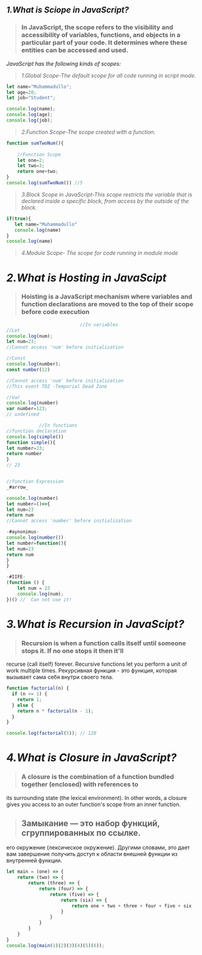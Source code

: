 ## _1.What is Sciope in JavaScript?_
>### In JavaScript, the scope refers to the visibility and accessibility of variables, functions, and objects in a particular part of your code. It determines where these entities can be accessed and used.

_JavaScript has the following kinds of scopes:_
>_1.Global Scope-The default scope for all code running in script mode._
```js
let name="Muhammadullo";
let age=20;
let job="Student";

console.log(name);
console.log(age);
console.log(job);
```
>_2.Function Scope-The scope created with a function._
```js
function sumTwoNum(){
    
    //Function Scope
    let one=2;
    let two=3;
    return one+two;
}
console.log(sumTwoNum()) //5 
```
>_3.Block Scope in JavaScript-This scope restricts the variable that is declared  inside a specific block, from access by the outside of the block._
```js
if(true){
   let name="Muhammadullo"
   console.log(name)     
}
console.log(name)
```        
>_4.Module Scope- The scope for code running in module mode_

# _2.What is Hosting in JavaScipt_
>### Hoisting is a JavaScript mechanism where variables and function declarations are moved to the top of their scope before code execution
```js
                           //In variables
//Let
console.log(num);
let num=23;
//Cannot access 'num' before initialization

//Const
console.log(number);
const number(12)

//Cannot access 'num' before initialization
//This event TDZ -Temporial Dead Zone   

//Var
console.log(number)
var number=123;
// undefined

            //In functions
//function declaration            
console.log(simple())
function simple(){
let number=23;
return number
}
// 23


//function Expression
_#arrow_

console.log(number)
let number=()=>{
let num=23
return num
//Cannot access 'number' before initialization

-#aynonimus-
console.log(number())
let number=function(){
let num=23
return num
}
}

-#IIFE-
(function () {
    let num = 23
    console.log(num);
})() //  Can not use it!


```
# _3.What is Recursion in JavaScipt?_
>### Recursion is when a function calls itself until someone stops it. If no one stops it then it'll 
recurse (call itself) forever. Recursive functions let you perform a unit of work multiple times.
Рекурсивная функция - это функция, которая вызывает сама себя внутри своего тела.
```js
function factorial(n) {
  if (n <= 1) {
    return 1;
  } else {
    return n * factorial(n - 1);
  }
}

console.log(factorial(5)); // 120
```
# _4.What is Closure in JavaScript?_
>### A closure is the combination of a function bundled together (enclosed) with references to 
its surrounding state (the lexical environment). In other words, a closure gives you 
access to an outer function's scope from an inner function.
>## Замыкание — это набор функций, сгруппированных по ссылке.
его окружение (лексическое окружение). Другими словами, это дает вам завершение
получить доступ к области внешней функции из внутренней функции.
```js
let main = (one) => {
    return (two) => {
        return (three) => {
            return (four) => {
                return (five) => {
                    return (six) => {
                        return one + two + three + four + five + six 
                    }
                }
            }
        }
    }
}
console.log(main(1)(2)(3)(4)(5)(6));
```





